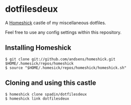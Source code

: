 # dotfilesdeux

A [Homeshick](https://github.com/andsens/homeshick) castle of my miscellaneous dotfiles.

Feel free to use any config settings within this repository.

## Installing Homeshick

    $ git clone git://github.com/andsens/homeshick.git $HOME/.homesick/repos/homeshick
    $ source "$HOME/.homesick/repos/homeshick/homeshick.sh"

## Cloning and using this castle

    $ homeshick clone spadin/dotfilesdeux
    $ homeshick link dotfilesdeux
